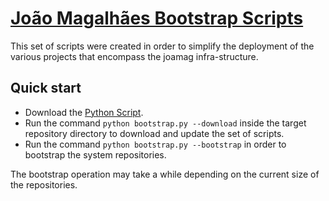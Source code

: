 # [João Magalhães Bootstrap Scripts](http://joaomagalhaes.eu)

This set of scripts were created in order to simplify the deployment of the various projects that encompass the joamag infra-structure.

## Quick start

* Download the [Python Script](https://raw.github.com/hivesolutions/bootstrap/master/lib/bootstrap.py).
* Run the command `python bootstrap.py --download` inside the target repository directory to download and update the set of scripts.
* Run the command `python bootstrap.py --bootstrap` in order to bootstrap the system repositories.

The bootstrap operation may take a while depending on the current size of the repositories.
